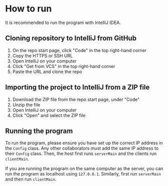# How to run
It is recommended to run the program with IntelliJ IDEA.

## Cloning repository to IntelliJ from GitHub
1. On the repo start page, click "Code" in the top right-hand corner
2. Copy the HTTPS or SSH URL
3. Open IntelliJ on your computer
4. Click "Get from VCS" in the top right-hand corner
5. Paste the URL and clone the repo

## Importing the project to IntelliJ from a ZIP file
1. Download the ZIP file from the repo start page, under "Code"
2. Unzip the file
3. Open IntelliJ on your computer
4. Click "Open" and select the ZIP file

## Running the program
To run the program, please ensure you have set up the correct IP address in the `Config` class.
Any other collaborators must add the same IP address to their `Config` class.
Then, the host first runs `serverMain` and the clients run `clientMain`.

If you are running the program on the same computer as the server, you can run the program as localhost using
`127.0.0.1`.
Similarly, first run `serverMain` and then run `clientMain`.
